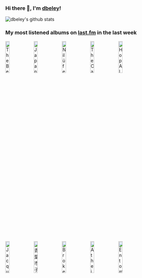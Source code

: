 ### Hi there 👋, I'm [dbeley](https://dbeley.ovh/en)!

![dbeley's github stats](https://github-readme-stats.vercel.app/api?username=dbeley)

### My most listened albums on [last.fm](https://www.last.fm/user/d_beley) in the last week

[<img src='https://lastfm.freetls.fastly.net/i/u/300x300/b725600828e4446f863e5645fc9cbcd2.png' width='16%' height='16%' alt='The Beach Boys - Sounds of Summer: The Very Best of the Beach Boys'>](https://www.last.fm/music/the%2bbeach%2bboys/sounds%2bof%2bsummer%253a%2bthe%2bvery%2bbest%2bof%2bthe%2bbeach%2bboys)&nbsp;
[<img src='https://lastfm.freetls.fastly.net/i/u/300x300/0eaa26428a030e5fd44677e2275b47d5.png' width='16%' height='16%' alt='Japanese Breakfast - Jubilee'>](https://www.last.fm/music/japanese%2bbreakfast/jubilee)&nbsp;
[<img src='https://lastfm.freetls.fastly.net/i/u/300x300/6c995a96166bd8cf25d80f2e7f918291.jpg' width='16%' height='16%' alt='Nilüfer Yanya - Miss Universe'>](https://www.last.fm/music/nil%25c3%25bcfer%2byanya/miss%2buniverse)&nbsp;
[<img src='https://lastfm.freetls.fastly.net/i/u/300x300/6eddd565952a784dc78efd5cc9aa0047.jpg' width='16%' height='16%' alt='The Cardigans - Life'>](https://www.last.fm/music/the%2bcardigans/life)&nbsp;
[<img src='https://lastfm.freetls.fastly.net/i/u/300x300/01f6872bae2174f1a98170fe0ba3e2ca.jpg' width='16%' height='16%' alt='Hop Along - Painted Shut'>](https://www.last.fm/music/hop%2balong/painted%2bshut)&nbsp;
<br>
[<img src='https://lastfm.freetls.fastly.net/i/u/300x300/21fcd2bf6b42451bc5e58268e9220b97.png' width='16%' height='16%' alt='Jacques Brel - Enregistrement Public à lOlympia 1961'>](https://www.last.fm/music/jacques%2bbrel/enregistrement%2bpublic%2b%25c3%25a0%2bl%2527olympia%2b1961)&nbsp;
[<img src='https://lastfm.freetls.fastly.net/i/u/300x300/5576707541da7557e7a1aae06141f820.jpg' width='16%' height='16%' alt='青葉市子 - アダンの風'>](https://www.last.fm/music/%25e9%259d%2592%25e8%2591%2589%25e5%25b8%2582%25e5%25ad%2590/%25e3%2582%25a2%25e3%2583%2580%25e3%2583%25b3%25e3%2581%25ae%25e9%25a2%25a8)&nbsp;
[<img src='https://lastfm.freetls.fastly.net/i/u/300x300/77e844f9db7f4edfb0bbf9e724495803.png' width='16%' height='16%' alt='Broken Social Scene - You Forgot It In People'>](https://www.last.fm/music/broken%2bsocial%2bscene/you%2bforgot%2bit%2bin%2bpeople)&nbsp;
[<img src='https://lastfm.freetls.fastly.net/i/u/300x300/cc7e11fd3950e7992313693d579254dc.png' width='16%' height='16%' alt='Atheist - Elements'>](https://www.last.fm/music/atheist/elements)&nbsp;
[<img src='https://lastfm.freetls.fastly.net/i/u/300x300/d81ce1396eb6495258acd1cac7ecc495.jpg' width='16%' height='16%' alt='Entombed - Left Hand Path'>](https://www.last.fm/music/entombed/left%2bhand%2bpath)&nbsp;
<br>
